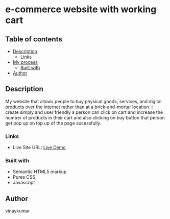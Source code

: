 #  e-commerce website with working cart

## Table of contents

- [Description](#overview)
  - [Links](#links)
- [My process](#my-process)
  - [Built with](#built-with)
- [Author](#author)

## Description
My website that allows people to buy  physical goods, services, and digital products over the internet rather than at a brick-and-mortar location. i create simply and user friendly a person can click on cart and increase the number of products in their cart and also clicking on buy button that person get  pop up on top up of the page sucessfully.

### Links

- Live Site URL: [Live Demo](https://dulcet-syrniki-69538e.netlify.app/)


### Built with

- Semantic HTML5 markup
- Pures CSS
- Javascript
## Author
vinaykumar
